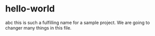 # hello-world
abc this is such a fulfilling name for a sample project. 
We are going to changer many things in this file.

